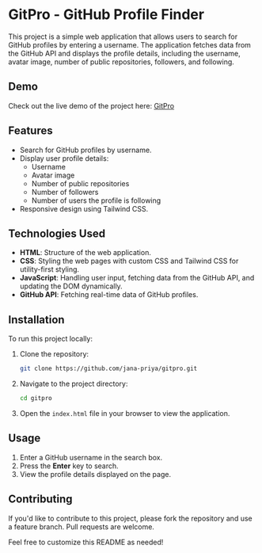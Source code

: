 
# GitPro - GitHub Profile Finder

This project is a simple web application that allows users to search for GitHub profiles by entering a username. The application fetches data from the GitHub API and displays the profile details, including the username, avatar image, number of public repositories, followers, and following.

## Demo

Check out the live demo of the project here: [GitPro](https://jana-priya.github.io/gitpro/)

## Features

- Search for GitHub profiles by username.
- Display user profile details:
  - Username
  - Avatar image
  - Number of public repositories
  - Number of followers
  - Number of users the profile is following
- Responsive design using Tailwind CSS.

## Technologies Used

- **HTML**: Structure of the web application.
- **CSS**: Styling the web pages with custom CSS and Tailwind CSS for utility-first styling.
- **JavaScript**: Handling user input, fetching data from the GitHub API, and updating the DOM dynamically.
- **GitHub API**: Fetching real-time data of GitHub profiles.

## Installation

To run this project locally:

1. Clone the repository:

   ```bash
   git clone https://github.com/jana-priya/gitpro.git
   ```

2. Navigate to the project directory:

   ```bash
   cd gitpro
   ```

3. Open the `index.html` file in your browser to view the application.

## Usage

1. Enter a GitHub username in the search box.
2. Press the **Enter** key to search.
3. View the profile details displayed on the page.

## Contributing

If you'd like to contribute to this project, please fork the repository and use a feature branch. Pull requests are welcome.


Feel free to customize this README as needed!
